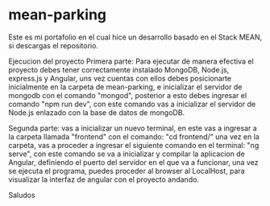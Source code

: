 # mean-parking
Este es mi portafolio en el cual hice un desarrollo basado en el Stack MEAN, si descargas el repositorio.

Ejecucion del proyecto
Primera parte:
Para ejecutar de manera efectiva el proyecto debes tener correctamente instalado MongoDB, Node.js, express.js y Angular, uns vez cuentas con ellos
debes posicionarte inicialmente en la carpeta de mean-parking, e inicializar el servidor de mongodb con el comando "mongod", posterior a esto debes ingresar el comando "npm run dev",
con este comando vas a inicializar el servidor de Node.js enlazado con la base de datos de mongoDB.

Segunda parte: 
vas a inicializar un nuevo terminal, en este vas a ingresar a la carpeta llamada "frontend" con el comando: "cd frontend/" una vez en la carpeta, vas a proceder a ingresar el 
siguiente comando en el terminal: "ng serve", con este comando se va a inicializar y compilar la aplicacion de Angular, definiendo el puerto del servidor en el que va a funcionar,
una vez se ejecuta el programa, puedes proceder al browser al LocalHost, para visualizar la interfaz de angular con el proyecto andando.

Saludos
